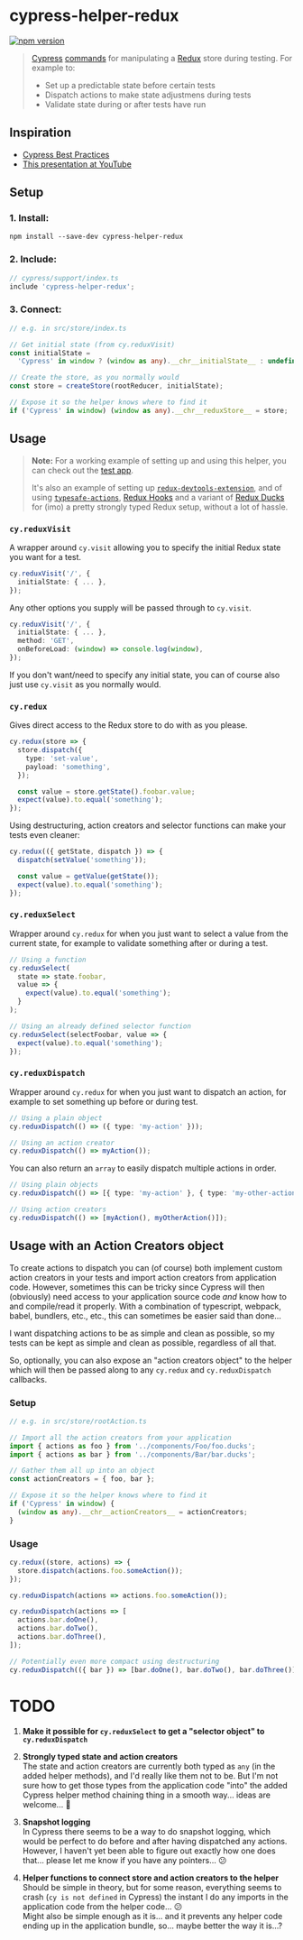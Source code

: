 # cypress-helper-redux

[![npm version](https://img.shields.io/npm/v/cypress-helper-redux.svg?style=flat-square)](https://www.npmjs.com/package/cypress-helper-redux)

> [Cypress](https://www.cypress.io/) [commands](https://docs.cypress.io/api/cypress-api/custom-commands.html) for manipulating a [Redux](https://redux.js.org/) store during testing. For example to:
>
> - Set up a predictable state before certain tests
> - Dispatch actions to make state adjustmens during tests
> - Validate state during or after tests have run

## Inspiration

- [Cypress Best Practices](https://docs.cypress.io/guides/references/best-practices.html#Organizing-Tests-Logging-In-Controlling-State)
- [This presentation at YouTube](https://www.youtube.com/watch?v=5XQOK0v_YRE&t=1568)

## Setup

### 1. Install:

```shell
npm install --save-dev cypress-helper-redux
```

### 2. Include:

```ts
// cypress/support/index.ts
include 'cypress-helper-redux';
```

### 3. Connect:

```ts
// e.g. in src/store/index.ts

// Get initial state (from cy.reduxVisit)
const initialState =
  'Cypress' in window ? (window as any).__chr__initialState__ : undefined;

// Create the store, as you normally would
const store = createStore(rootReducer, initialState);

// Expose it so the helper knows where to find it
if ('Cypress' in window) (window as any).__chr__reduxStore__ = store;
```

## Usage

> **Note:** For a working example of setting up and using this helper, you can check out the [test app](app).
>
> It's also an example of setting up [`redux-devtools-extension`](https://www.npmjs.com/package/redux-devtools-extension), and of using [`typesafe-actions`](https://www.npmjs.com/package/typesafe-actions), [Redux Hooks](https://reactjs.org/docs/hooks-intro.html) and a variant of [Redux Ducks](https://github.com/erikras/ducks-modular-redux) for (imo) a pretty strongly typed Redux setup, without a lot of hassle.

### `cy.reduxVisit`

A wrapper around `cy.visit` allowing you to specify the initial Redux state you want for a test.

```ts
cy.reduxVisit('/', {
  initialState: { ... },
});
```

Any other options you supply will be passed through to `cy.visit`.

```ts
cy.reduxVisit('/', {
  initialState: { ... },
  method: 'GET',
  onBeforeLoad: (window) => console.log(window),
});
```

If you don't want/need to specify any initial state, you can of course also just use `cy.visit` as you normally would.

### `cy.redux`

Gives direct access to the Redux store to do with as you please.

```ts
cy.redux(store => {
  store.dispatch({
    type: 'set-value',
    payload: 'something',
  });

  const value = store.getState().foobar.value;
  expect(value).to.equal('something');
});
```

Using destructuring, action creators and selector functions can make your tests even cleaner:

```ts
cy.redux(({ getState, dispatch }) => {
  dispatch(setValue('something'));

  const value = getValue(getState());
  expect(value).to.equal('something');
});
```

### `cy.reduxSelect`

Wrapper around `cy.redux` for when you just want to select a value from the current state, for example to validate something after or during a test.

```ts
// Using a function
cy.reduxSelect(
  state => state.foobar,
  value => {
    expect(value).to.equal('something');
  }
);

// Using an already defined selector function
cy.reduxSelect(selectFoobar, value => {
  expect(value).to.equal('something');
});
```

### `cy.reduxDispatch`

Wrapper around `cy.redux` for when you just want to dispatch an action, for example to set something up before or during test.

```ts
// Using a plain object
cy.reduxDispatch(() => ({ type: 'my-action' }));

// Using an action creator
cy.reduxDispatch(() => myAction());
```

You can also return an `array` to easily dispatch multiple actions in order.

```ts
// Using plain objects
cy.reduxDispatch(() => [{ type: 'my-action' }, { type: 'my-other-action' }]);

// Using action creators
cy.reduxDispatch(() => [myAction(), myOtherAction()]);
```

## Usage with an Action Creators object

To create actions to dispatch you can (of course) both implement custom action creators in your tests and import action creators from application code. However, sometimes this can be tricky since Cypress will then (obviously) need access to your application source code _and_ know how to and compile/read it properly. With a combination of typescript, webpack, babel, bundlers, etc., etc., this can sometimes be easier said than done...

I want dispatching actions to be as simple and clean as possible, so my tests can be kept as simple and clean as possible, regardless of all that.

So, optionally, you can also expose an "action creators object" to the helper which will then be passed along to any `cy.redux` and `cy.reduxDispatch` callbacks.

### Setup

```ts
// e.g. in src/store/rootAction.ts

// Import all the action creators from your application
import { actions as foo } from '../components/Foo/foo.ducks';
import { actions as bar } from '../components/Bar/bar.ducks';

// Gather them all up into an object
const actionCreators = { foo, bar };

// Expose it so the helper knows where to find it
if ('Cypress' in window) {
  (window as any).__chr__actionCreators__ = actionCreators;
}
```

### Usage

```ts
cy.redux((store, actions) => {
  store.dispatch(actions.foo.someAction());
});

cy.reduxDispatch(actions => actions.foo.someAction());

cy.reduxDispatch(actions => [
  actions.bar.doOne(),
  actions.bar.doTwo(),
  actions.bar.doThree(),
]);

// Potentially even more compact using destructuring
cy.reduxDispatch(({ bar }) => [bar.doOne(), bar.doTwo(), bar.doThree()]);
```

# TODO

1. **Make it possible for `cy.reduxSelect` to get a "selector object" to `cy.reduxDispatch`**

2. **Strongly typed state and action creators**  
   The state and action creators are currently both typed as `any` (in the added helper methods), and I'd really like them not to be. But I'm not sure how to get those types from the application code "into" the added Cypress helper method chaining thing in a smooth way... ideas are welcome... 🤔

3. **Snapshot logging**  
   In Cypress there seems to be a way to do snapshot logging, which would be perfect to do before and after having dispatched any actions. However, I haven't yet been able to figure out exactly how one does that... please let me know if you have any pointers... 😕

4. **Helper functions to connect store and action creators to the helper**  
   Should be simple in theory, but for some reason, everything seems to crash (`cy is not defined` in Cypress) the instant I do any imports in the application code from the helper code... 😕  
   Might also be simple enough as it is... and it prevents any helper code ending up in the application bundle, so... maybe better the way it is...?
